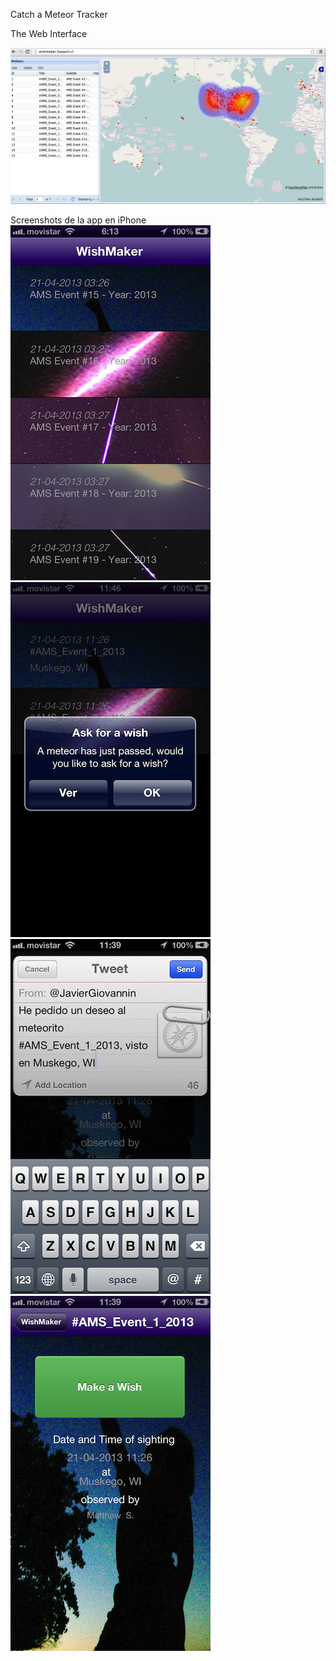Catch a Meteor Tracker

The Web Interface

![My image](images/img1.png)

Screenshots de la app en iPhone
![My image](images/img2.png)
![My image](images/img3.png)
![My image](images/img4.png)
![My image](images/img5.png)




